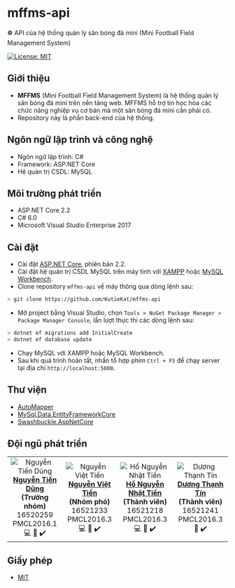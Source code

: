 # mffms-api 
:soccer: API của hệ thống quản lý sân bóng đá mini (Mini Football Field Management System)

[![License: MIT](https://img.shields.io/badge/License-MIT-yellow.svg)](https://opensource.org/licenses/MIT) 

## Giới thiệu
* **MFFMS** (Mini Football Field Management System) là hệ thống quản lý sân bóng đá mini trên nền tảng web. MFFMS hỗ trợ tin học hóa các chức năng nghiệp vụ cơ bản mà một sân bóng đá mini cần phải có.
* Repository này là phần back-end của hệ thống.

## Ngôn ngữ lập trình và công nghệ
* Ngôn ngữ lập trình: C#
* Framework: ASP.NET Core
* Hệ quản trị CSDL: MySQL

## Môi trường phát triển
* ASP.NET Core 2.2
* C# 6.0
* Microsoft Visual Studio Enterprise 2017

## Cài đặt
* Cài đặt [ASP.NET Core](https://dotnet.microsoft.com/download/dotnet-core/2.2), phiên bản 2.2.
* Cài đặt hệ quản trị CSDL MySQL trên máy tính với [XAMPP](https://www.apachefriends.org/download.html) hoặc [MySQL Workbench](https://www.mysql.com/products/workbench/).
* Clone repository `mffms-api` về máy thông qua dòng lệnh sau:
```bash
> git clone https://github.com/KutieKat/mffms-api
```
* Mở project bằng Visual Studio, chọn `Tools > NuGet Package Manager > Package Manager Console`, lần lượt thực thi các dòng lệnh sau:
```bash
> dotnet ef migrations add InitialCreate
> dotnet ef database update
```
* Chạy MySQL với XAMPP hoặc MySQL Workbench.
* Sau khi quá trình hoàn tất, nhấn tổ hợp phím `Ctrl + F5` để chạy server tại địa chỉ `http://localhost:5000`.

## Thư viện
* [AutoMapper](https://www.nuget.org/packages/AutoMapper.Extensions.Microsoft.DependencyInjection/)
* [MySql.Data.EntityFrameworkCore](https://www.nuget.org/packages/MySql.Data.EntityFrameworkCore)
* [Swashbuckle.AspNetCore](https://www.nuget.org/packages/swashbuckle.aspnetcore/)

## Đội ngũ phát triển
<table>
  <tr>
    <td align="center"><img src="https://avatars2.githubusercontent.com/u/37391128?s=460&v=4" alt="Nguyễn Tiến Dũng"/><br /><b><a href="https://github.com/KutieKat">Nguyễn Tiến Dũng</a><br/>(Trưởng nhóm)</b><br/>16520259<br/>PMCL2016.1<br /><span title="Coding">💻</span> <span title="Documenting">📖</span> <span title="Testing">✔️</span></td>
    <td align="center"><img src="https://avatars3.githubusercontent.com/u/38419585?s=460&v=4" alt="Nguyễn Việt Tiến"/><br /><b><a href="https://github.com/viettiennguyen029">Nguyễn Việt Tiến</a><br/>(Nhóm phó)</b><br/>16521233<br/>PMCL2016.3<br /><span title="Coding">💻</span> <span title="Documenting">📖</span> <span title="Testing">✔️</span></td>
    <td align="center"><img src="https://avatars1.githubusercontent.com/u/29588339?s=460&v=4" alt="Hồ Nguyễn Nhật Tiến" /><br /><b><a href="https://github.com/nhattienho1998">Hồ Nguyễn Nhật Tiến</a><br/>(Thành viên)</b><br/>16521218<br/>PMCL2016.3<br /><span title="Coding">💻</span> <span title="Documenting">📖</span> <span title="Testing">✔️</span></td>
    <td align="center"><img src="https://avatars3.githubusercontent.com/u/38368965?s=460&v=4" alt="Dương Thạnh Tín"/><br /><b><a href="https://github.com/DuongThanhTin">Dương Thạnh Tín</a><br/>(Thành viên)</b><br/>16521241<br/>PMCL2016.3<br /><span title="Documenting">📖</span> <span title="Testing">✔️</span></td>
  </tr>
</table>

## Giấy phép
* [MIT](https://github.com/KutieKat/mffms-api/blob/master/LICENSE)
